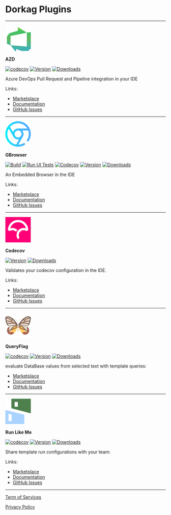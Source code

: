 # Dorkag Plugins

----
![AZD](./azd.svg)

**AZD**

[![codecov](https://codecov.io/gh/edgafner/azuredevops/graph/badge.svg?token=oBXHTWYiab)](https://codecov.io/gh/edgafner/azuredevops)
[![Version](https://img.shields.io/jetbrains/plugin/v/22319-azd.svg)](https://plugins.jetbrains.com/plugin/22319-azd)
[![Downloads](https://img.shields.io/jetbrains/plugin/d/22319-azd.svg)](https://plugins.jetbrains.com/plugin/22319-azd)

Azure DevOps Pull Request and Pipeline integration in your IDE

Links:

- [Marketplace](https://plugins.jetbrains.com/plugin/22319-azd)
- [Documentation](https://edgafner.github.io/azd.html)
- [GitHub Issues](https://github.com/edgafner/dorkag/issues)

-----
![GBrowser](./gbrowser.svg)

**GBrowser**

[![Build](https://github.com/edgafner/GBrowser/actions/workflows/build.yml/badge.svg?branch=main)](https://github.com/edgafner/GBrowser/actions/workflows/build.yml)
[![Run UI Tests](https://github.com/edgafner/GBrowser/actions/workflows/run-ui-tests.yml/badge.svg?branch=main)](https://github.com/edgafner/GBrowser/actions/workflows/run-ui-tests.yml)
[![Codecov](https://codecov.io/github/edgafner/GBrowser/branch/main/graph/badge.svg?token=FNLVYK2SJY)](https://codecov.io/github/edgafner/GBrowser)
[![Version](https://img.shields.io/jetbrains/plugin/v/14458-gbrowser.svg)](https://plugins.jetbrains.com/plugin/14458-gbrowser)
[![Downloads](https://img.shields.io/jetbrains/plugin/d/14458-gbrowser.svg)](https://plugins.jetbrains.com/plugin/14458-gbrowser)

An Embedded Browser in the IDE

Links:

- [Marketplace](https://plugins.jetbrains.com/plugin/14458-gbrowser)
- [Documentation](https://edgafner.github.io/gbrowser.html)
- [GitHub Issues](https://github.com/edgafner/dorkag/issues)

----
![Codecov](./codecov.svg)

**Codecov**

[![Version](https://img.shields.io/jetbrains/plugin/v/23390-codecov)](https://plugins.jetbrains.com/plugin/23390-codecov)
[![Downloads](https://img.shields.io/jetbrains/plugin/d/23390-codecov)](https://plugins.jetbrains.com/plugin/23390-codecov)

Validates your codecov configuration in the IDE.

Links:

- [Marketplace](https://plugins.jetbrains.com/plugin/23390-codecov)
- [Documentation](https://edgafner.github.io/codecov.html)
- [GitHub Issues](https://github.com/edgafner/dorkag/issues)

----

![QueryFlag](./queryflag.svg)

**QueryFlag**

[![codecov](https://codecov.io/github/edgafner/QueryFlag/branch/main/graph/badge.svg?token=QEXYCT82WI)](https://codecov.io/github/edgafner/QueryFlag)
[![Version](https://img.shields.io/jetbrains/plugin/v/18269-queryflag.svg)](https://plugins.jetbrains.com/plugin/18269-queryflag)
[![Downloads](https://img.shields.io/jetbrains/plugin/d/18269-queryflag.svg)](https://plugins.jetbrains.com/plugin/18269-queryflag)

evaluate DataBase values from selected text with template queries:

- [Marketplace](https://plugins.jetbrains.com/plugin/18269-queryflag)
- [Documentation](https://edgafner.github.io/queryflag.html)
- [GitHub Issues](https://github.com/edgafner/dorkag/issues)

----
![Run Like Me](./runlikeme.svg)

**Run Like Me**

[![codecov](https://codecov.io/gh/edgafner/run-like-me/graph/badge.svg?token=xtj6ZI4lWy)](https://codecov.io/gh/edgafner/run-like-me)
[![Version](https://img.shields.io/jetbrains/plugin/v/24906-run-like-me.svg)](https://plugins.jetbrains.com/plugin/24906-run-like-me)
[![Downloads](https://img.shields.io/jetbrains/plugin/d/24906-run-like-me.svg)](https://plugins.jetbrains.com/plugin/24906-run-like-me)

Share template run configurations with your team:

Links:

- [Marketplace](https://plugins.jetbrains.com/plugin/24906-run-like-me)
- [Documentation](https://edgafner.github.io/runlikeme.html)
- [GitHub Issues](https://github.com/edgafner/dorkag/issues)


---

[Term of Services](https://dorkag.com/services-terms-and-conditions)

[Privacy Policy](https://dorkag.com/services-terms-and-conditions)